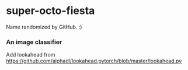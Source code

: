 # super-octo-fiesta

Name randomized by GitHub. :)  
### An image classifier


Add lookahead from https://github.com/alphadl/lookahead.pytorch/blob/master/lookahead.py
